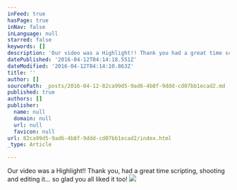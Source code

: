 ```yaml
---
inFeed: true
hasPage: true
inNav: false
inLanguage: null
starred: false
keywords: []
description: 'Our video was a Highlight!! Thank you had a great time scripting, shooting and editing it. So glad you all liked it too!'
datePublished: '2016-04-12T04:14:18.551Z'
dateModified: '2016-04-12T04:14:10.863Z'
title: ''
author: []
sourcePath: _posts/2016-04-12-82ca99d5-9ad6-4b8f-9ddd-cd07bb1ecad2.md
published: true
authors: []
publisher:
  name: null
  domain: null
  url: null
  favicon: null
url: 82ca99d5-9ad6-4b8f-9ddd-cd07bb1ecad2/index.html
_type: Article

---
```

Our video was a Highlight!! Thank you, had a great time scripting, shooting and editing it... so glad you all liked it too!
![](https://the-grid-user-content.s3-us-west-2.amazonaws.com/dde46823-9728-4278-bdc0-bb5a6c0ef0c8.jpg)